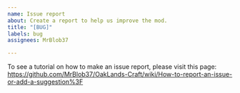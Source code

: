 ```yaml
---
name: Issue report
about: Create a report to help us improve the mod.
title: "[BUG]"
labels: bug
assignees: MrBlob37

---
```


To see a tutorial on how to make an issue report, please visit this page:
https://github.com/MrBlob37/OakLands-Craft/wiki/How-to-report-an-issue-or-add-a-suggestion%3F
